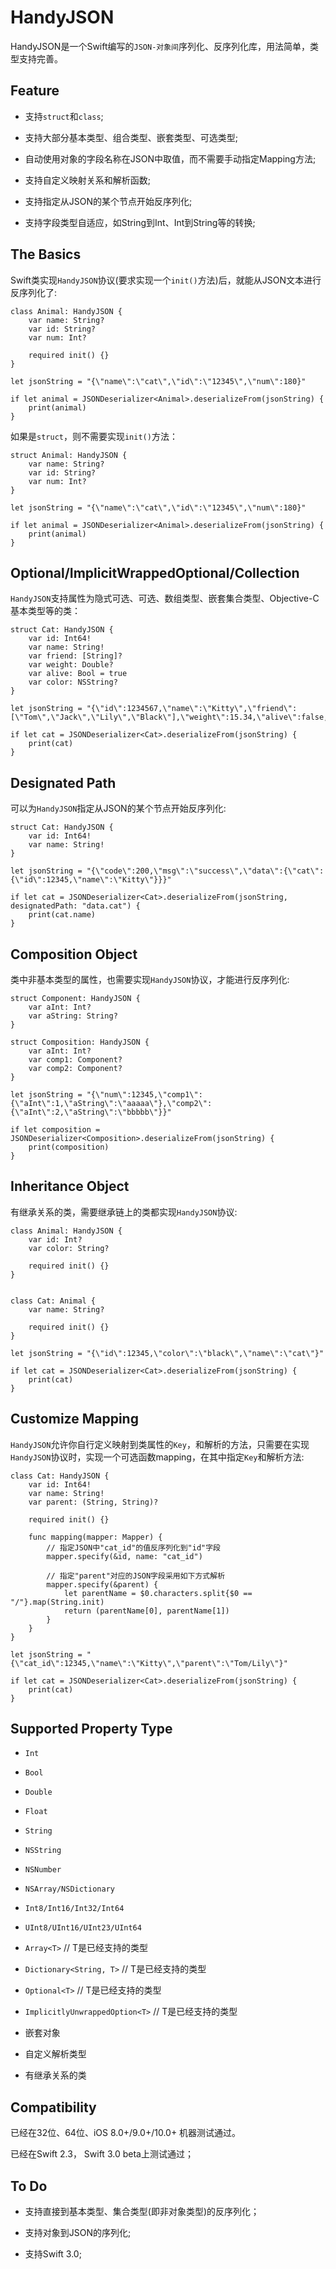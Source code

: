 # HandyJSON

HandyJSON是一个Swift编写的`JSON-对象间`序列化、反序列化库，用法简单，类型支持完善。

## Feature

* 支持`struct`和`class`;

* 支持大部分基本类型、组合类型、嵌套类型、可选类型;

* 自动使用对象的字段名称在JSON中取值，而不需要手动指定Mapping方法;

* 支持自定义映射关系和解析函数;

* 支持指定从JSON的某个节点开始反序列化;

* 支持字段类型自适应，如String到Int、Int到String等的转换;

## The Basics

Swift类实现`HandyJSON`协议(要求实现一个`init()`方法)后，就能从JSON文本进行反序列化了:

```
class Animal: HandyJSON {
    var name: String?
    var id: String?
    var num: Int?

    required init() {}
}

let jsonString = "{\"name\":\"cat\",\"id\":\"12345\",\"num\":180}"

if let animal = JSONDeserializer<Animal>.deserializeFrom(jsonString) {
    print(animal)
}
```

如果是`struct`，则不需要实现`init()`方法：

```
struct Animal: HandyJSON {
    var name: String?
    var id: String?
    var num: Int?
}

let jsonString = "{\"name\":\"cat\",\"id\":\"12345\",\"num\":180}"

if let animal = JSONDeserializer<Animal>.deserializeFrom(jsonString) {
    print(animal)
}
```

## Optional/ImplicitWrappedOptional/Collection

`HandyJSON`支持属性为隐式可选、可选、数组类型、嵌套集合类型、Objective-C基本类型等的类：

```
struct Cat: HandyJSON {
    var id: Int64!
    var name: String!
    var friend: [String]?
    var weight: Double?
    var alive: Bool = true
    var color: NSString?
}

let jsonString = "{\"id\":1234567,\"name\":\"Kitty\",\"friend\":[\"Tom\",\"Jack\",\"Lily\",\"Black\"],\"weight\":15.34,\"alive\":false,\"color\":\"white\"}"

if let cat = JSONDeserializer<Cat>.deserializeFrom(jsonString) {
    print(cat)
}
```

## Designated Path

可以为`HandyJSON`指定从JSON的某个节点开始反序列化:

```
struct Cat: HandyJSON {
    var id: Int64!
    var name: String!
}

let jsonString = "{\"code\":200,\"msg\":\"success\",\"data\":{\"cat\":{\"id\":12345,\"name\":\"Kitty\"}}}"

if let cat = JSONDeserializer<Cat>.deserializeFrom(jsonString, designatedPath: "data.cat") {
    print(cat.name)
}
```

## Composition Object

类中非基本类型的属性，也需要实现`HandyJSON`协议，才能进行反序列化:

```
struct Component: HandyJSON {
    var aInt: Int?
    var aString: String?
}

struct Composition: HandyJSON {
    var aInt: Int?
    var comp1: Component?
    var comp2: Component?
}

let jsonString = "{\"num\":12345,\"comp1\":{\"aInt\":1,\"aString\":\"aaaaa\"},\"comp2\":{\"aInt\":2,\"aString\":\"bbbbb\"}}"

if let composition = JSONDeserializer<Composition>.deserializeFrom(jsonString) {
    print(composition)
}
```

## Inheritance Object

有继承关系的类，需要继承链上的类都实现`HandyJSON`协议:

```
class Animal: HandyJSON {
    var id: Int?
    var color: String?

    required init() {}
}


class Cat: Animal {
    var name: String?

    required init() {}
}

let jsonString = "{\"id\":12345,\"color\":\"black\",\"name\":\"cat\"}"

if let cat = JSONDeserializer<Cat>.deserializeFrom(jsonString) {
    print(cat)
}
```

## Customize Mapping

`HandyJSON`允许你自行定义映射到类属性的`Key`，和解析的方法，只需要在实现`HandyJSON`协议时，实现一个可选函数mapping，在其中指定`Key`和解析方法:

```
class Cat: HandyJSON {
    var id: Int64!
    var name: String!
    var parent: (String, String)?

    required init() {}

    func mapping(mapper: Mapper) {
        // 指定JSON中"cat_id"的值反序列化到"id"字段
        mapper.specify(&id, name: "cat_id")

        // 指定"parent"对应的JSON字段采用如下方式解析
        mapper.specify(&parent) {
            let parentName = $0.characters.split{$0 == "/"}.map(String.init)
            return (parentName[0], parentName[1])
        }
    }
}

let jsonString = "{\"cat_id\":12345,\"name\":\"Kitty\",\"parent\":\"Tom/Lily\"}"

if let cat = JSONDeserializer<Cat>.deserializeFrom(jsonString) {
    print(cat)
}
```

## Supported Property Type

* `Int`

* `Bool`

* `Double`

* `Float`

* `String`

* `NSString`

* `NSNumber`

* `NSArray/NSDictionary`

* `Int8/Int16/Int32/Int64`

* `UInt8/UInt16/UInt23/UInt64`

* `Array<T>` // T是已经支持的类型

* `Dictionary<String, T>` // T是已经支持的类型

* `Optional<T>` // T是已经支持的类型

* `ImplicitlyUnwrappedOption<T>` // T是已经支持的类型

* 嵌套对象

* 自定义解析类型

* 有继承关系的类

## Compatibility

已经在32位、64位、iOS 8.0+/9.0+/10.0+ 机器测试通过。

已经在Swift 2.3， Swift 3.0 beta上测试通过；

## To Do

* 支持直接到基本类型、集合类型(即非对象类型)的反序列化；

* 支持对象到JSON的序列化;

* 支持Swift 3.0;

